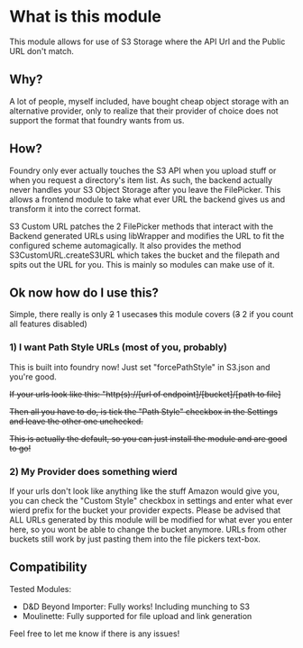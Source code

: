 # What is this module

This module allows for use of S3 Storage where the API Url and the Public URL don't match.

## Why?

A lot of people, myself included, have bought cheap object storage with an alternative provider, only to realize that their provider of choice does not support the format that foundry wants from us. 

## How? 

Foundry only ever actually touches the S3 API when you upload stuff or when you request a directory's item list. 
As such, the backend actually never handles your S3 Object Storage after you leave the FilePicker.
This allows a frontend module to take what ever URL the backend gives us and transform it into the correct format.

S3 Custom URL patches the 2 FilePicker methods that interact with the Backend generated URLs using libWrapper and modifies the URL to fit the configured scheme automagically.
It also provides the method S3CustomURL.createS3URL which takes the bucket and the filepath and spits out the URL for you. This is mainly so modules can make use of it.

## Ok now how do I use this?

Simple, there really is only ~~2~~ 1 usecase~~s~~ this module covers (~~3~~ 2 if you count all features disabled)

### 1) I want Path Style URLs (most of you, probably)

This is built into foundry now! Just set "forcePathStyle" in S3.json and you're good.

~~If your urls look like this: "http(s)://\[url of endpoint]/\[bucket]/\[path to file]~~

~~Then all you have to do, is tick the "Path Style" checkbox in the Settings and leave the other one unchecked.~~

~~This is actually the default, so you can just install the module and are good to go!~~

### 2) My Provider does something wierd

If your urls don't look like anything like the stuff Amazon would give you, you can check the "Custom Style" checkbox in settings and enter what ever wierd prefix for the bucket your provider expects.
Please be advised that ALL URLs generated by this module will be modified for what ever you enter here, so you wont be able to change the bucket anymore.
URLs from other buckets still work by just pasting them into the file pickers text-box.

## Compatibility
Tested Modules:
 - D&D Beyond Importer: Fully works! Including munching to S3
 - Moulinette: Fully supported for file upload and link generation
 
Feel free to let me know if there is any issues!
